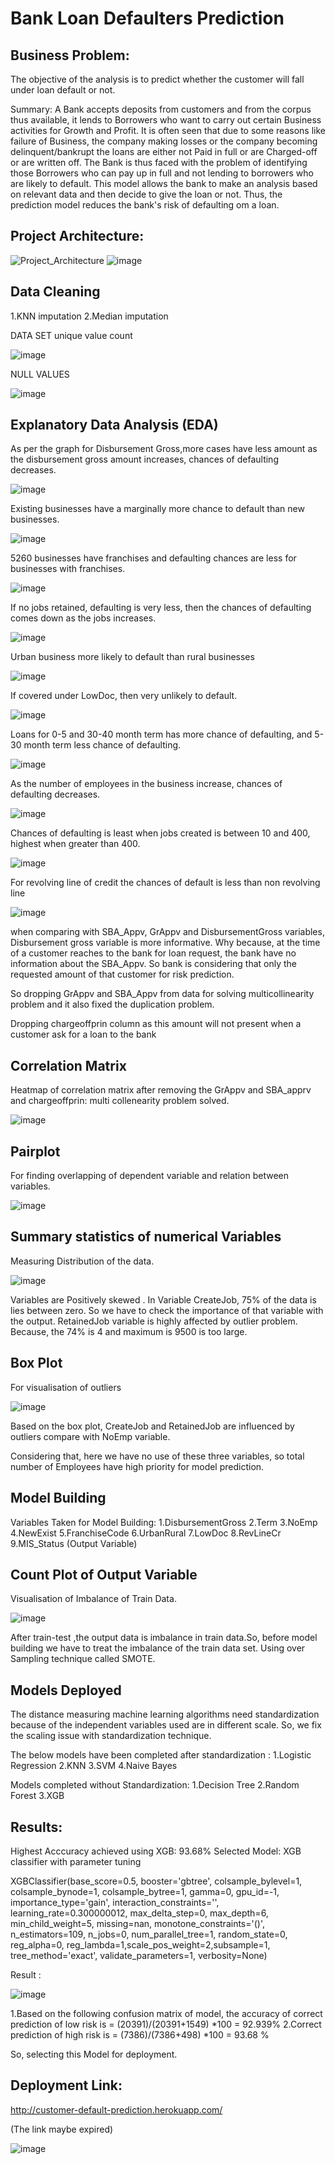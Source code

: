 # Bank Loan Defaulters Prediction

## Business Problem:
The objective of the analysis is to predict whether the customer will fall under loan default or not. 

Summary:
A Bank accepts deposits from customers and from the corpus thus available, it lends to Borrowers who want to carry out certain Business activities for Growth and Profit. It is often seen that due to some reasons like failure of Business, the company making losses or the company becoming delinquent/bankrupt the loans are either not Paid in full or are Charged-off or are written off. The Bank is thus faced with the problem of identifying those Borrowers who can pay up in full and not lending to borrowers who are likely to default.
This model allows the bank to make an analysis based on relevant data and then decide to give the loan or not. Thus, the prediction model reduces the bank's risk of defaulting om a loan. 



## Project Architecture:
![Project_Architecture](https://github.com/anandr07/Loan-Defaulters-Prediction/assets/66896800/94ca0866-c019-408e-9b2f-fd6b344cc65d)
![image](https://github.com/anandr07/Loan-Defaulters-Prediction/assets/66896800/5baa77ba-ac74-4f17-a3e4-1c0629e584e7)


## Data Cleaning
1.KNN imputation
2.Median imputation

DATA SET unique value count                           

![image](https://github.com/anandr07/Loan-Defaulters-Prediction/assets/66896800/913626ac-851c-48e5-9ce0-70d4deb10fb9)

NULL VALUES

![image](https://github.com/anandr07/Loan-Defaulters-Prediction/assets/66896800/3be0a8af-e6cb-46c3-96ad-12d8f9d1a16d)



## Explanatory Data Analysis (EDA)
As per the graph for Disbursement Gross,more cases have less amount as the disbursement gross amount increases, chances of defaulting decreases.

![image](https://github.com/anandr07/Loan-Defaulters-Prediction/assets/66896800/32092020-520b-491c-a782-f4bc774c9a7a)


Existing businesses have a marginally more chance to default than new businesses.

![image](https://github.com/anandr07/Loan-Defaulters-Prediction/assets/66896800/dfd3cb12-8bb6-4cee-9cdd-bbe896866355)


5260 businesses have franchises and defaulting chances are less for businesses with franchises.

![image](https://github.com/anandr07/Loan-Defaulters-Prediction/assets/66896800/f9bc27b1-7e11-4b19-9a7b-378cca65c05c)


If no jobs retained, defaulting is very less, then the chances of defaulting comes down as the jobs increases.

![image](https://github.com/anandr07/Loan-Defaulters-Prediction/assets/66896800/81ea7310-f413-403f-a72d-6ed50b49f5a9)


Urban business more likely to default than rural businesses

![image](https://github.com/anandr07/Loan-Defaulters-Prediction/assets/66896800/c5e80ad8-1627-49cb-abf6-08c056c2c404)


If covered under LowDoc, then very unlikely to default.

![image](https://github.com/anandr07/Loan-Defaulters-Prediction/assets/66896800/f1b34e00-01bd-4202-a16a-61c171cd4310)


Loans for 0-5 and 30-40 month term has more chance of defaulting, and 5-30 month term less chance of defaulting.

![image](https://github.com/anandr07/Loan-Defaulters-Prediction/assets/66896800/ad457487-d280-4df2-ba23-58c662c03fc7)


As the number of employees in the business increase, chances of defaulting decreases.

![image](https://github.com/anandr07/Loan-Defaulters-Prediction/assets/66896800/d647010f-4819-462c-a4db-01df20d2e444)


Chances of defaulting is least when jobs created is between 10 and 400, highest when greater than 400.

![image](https://github.com/anandr07/Loan-Defaulters-Prediction/assets/66896800/a7db2bec-1f15-4b67-a9d1-b815bea4c13e)


For revolving line of credit the chances of default is less than non revolving line

![image](https://github.com/anandr07/Loan-Defaulters-Prediction/assets/66896800/c2c7e78c-7626-47a5-bee1-8a9e4cb18bd6)


when comparing with SBA_Appv, GrAppv and DisbursementGross variables, Disbursement gross variable is more informative. Why because, at the time of a customer reaches to the bank for loan request, the bank have no information about the SBA_Appv. So bank is considering that only the requested amount of that customer for risk prediction.

So dropping GrAppv and SBA_Appv from data for solving multicollinearity problem and it also fixed the duplication problem.

Dropping chargeoffprin column as this amount will not present when a customer ask for a loan to the bank


## Correlation Matrix 
Heatmap of correlation matrix after removing the GrAppv and SBA_apprv and chargeoffprin: multi collenearity problem solved.

![image](https://github.com/anandr07/Loan-Defaulters-Prediction/assets/66896800/1971c740-0c66-4762-a954-f93977eaa551)


## Pairplot
For finding overlapping of dependent variable and relation between variables.

![image](https://github.com/anandr07/Loan-Defaulters-Prediction/assets/66896800/c5db6585-a482-481e-8215-d1629946d0d3)


## Summary statistics of numerical Variables
Measuring Distribution of the data.

![image](https://github.com/anandr07/Loan-Defaulters-Prediction/assets/66896800/4bd6328b-6267-4a4b-8cd7-03bc368c847b)

Variables are Positively skewed .
In Variable CreateJob, 75% of the data is lies between zero.  So we have to check the importance of that variable with the output.
RetainedJob variable is highly affected by outlier problem. Because, the 74% is 4 and maximum is 9500 is too large.


## Box Plot
For visualisation of outliers

![image](https://github.com/anandr07/Loan-Defaulters-Prediction/assets/66896800/942c0ff3-7f83-4025-bb2a-c459d0b8a555)


Based on the box plot, CreateJob and RetainedJob are influenced by outliers compare with  NoEmp variable.

Considering that, here we have no use of these three variables, so total number of Employees have high priority for model prediction. 


## Model Building
Variables Taken for Model Building:
1.DisbursementGross
2.Term
3.NoEmp
4.NewExist
5.FranchiseCode
6.UrbanRural
7.LowDoc
8.RevLineCr
9.MIS_Status (Output Variable)


## Count Plot of Output Variable
Visualisation of Imbalance of Train Data.

![image](https://github.com/anandr07/Loan-Defaulters-Prediction/assets/66896800/acf78d81-550f-4e24-83db-4d288e6799f7)

After train-test ,the output data is imbalance in train data.So, before model building we have to treat the imbalance of the train data set. Using over Sampling technique called SMOTE.


## Models Deployed
The distance measuring machine learning algorithms need standardization because of the independent variables used are in different scale. So, we fix the scaling issue with standardization technique. 

The below models have been completed after standardization :
1.Logistic Regression
2.KNN
3.SVM
4.Naive Bayes

Models completed without Standardization:
1.Decision Tree
2.Random Forest
3.XGB


## Results:
Highest Acccuracy achieved using XGB: 93.68%
Selected Model: XGB classifier with parameter tuning


XGBClassifier(base_score=0.5, booster='gbtree', colsample_bylevel=1, colsample_bynode=1, 
	colsample_bytree=1, gamma=0, gpu_id=-1, importance_type='gain', interaction_constraints='', 
	learning_rate=0.300000012, max_delta_step=0, max_depth=6, min_child_weight=5, missing=nan, 	monotone_constraints='()', n_estimators=109, n_jobs=0, num_parallel_tree=1, 
	random_state=0, reg_alpha=0, reg_lambda=1,scale_pos_weight=2,subsample=1,
	tree_method='exact', validate_parameters=1, verbosity=None) 

 Result :

 ![image](https://github.com/anandr07/Loan-Defaulters-Prediction/assets/66896800/430fce8d-d117-4e58-a725-705aca5c3beb)


1.Based on the following confusion matrix of model, the accuracy of correct prediction of low risk is = (20391)/(20391+1549) *100 = 92.939%
2.Correct prediction of high risk is = (7386)/(7386+498) *100 = 93.68 %
	
So, selecting this Model for deployment.


## Deployment Link:
http://customer-default-prediction.herokuapp.com/ 

(The link maybe expired)

![image](https://github.com/anandr07/Loan-Defaulters-Prediction/assets/66896800/bbe51cb9-b4f5-46eb-972d-5c77a09841c1)




